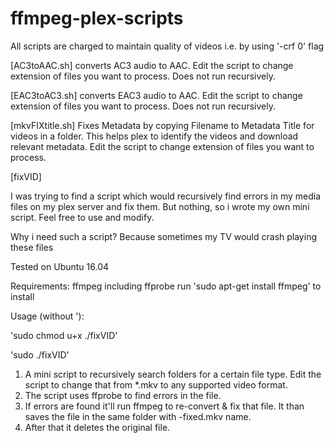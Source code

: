# ffmpeg-plex-scripts

All scripts are charged to maintain quality of videos i.e. by using '-crf 0' flag

[AC3toAAC.sh] converts AC3 audio to AAC. 
Edit the script to change extension of files you want to process. Does not run recursively.

[EAC3toAC3.sh] converts EAC3 audio to AAC. 
Edit the script to change extension of files you want to process. Does not run recursively.

[mkvFIXtitle.sh] 
Fixes Metadata by copying Filename to Metadata Title for videos in a folder. 
This helps plex to identify the videos and download relevant metadata. Edit the script to change extension of files you want to process.

[fixVID]

I was trying to find a script which would recursively find errors in my media files on my plex server and fix them. But nothing, so i wrote my own mini script. Feel free to use and modify.

Why i need such a script?
Because sometimes my TV would crash playing these files 

Tested on Ubuntu 16.04

Requirements:
ffmpeg including ffprobe
run 'sudo apt-get install ffmpeg' to install

Usage (without '):

'sudo chmod u+x ./fixVID'

'sudo ./fixVID'

1. A mini script to recursively search folders for a certain file type. Edit the script to change that from *.mkv to any supported video format.
2. The script uses ffprobe to find errors in the file.
3. If errors are found it'll run ffmpeg to re-convert & fix that file. It than saves the file in the same folder with -fixed.mkv name.
4. After that it deletes the original file.

